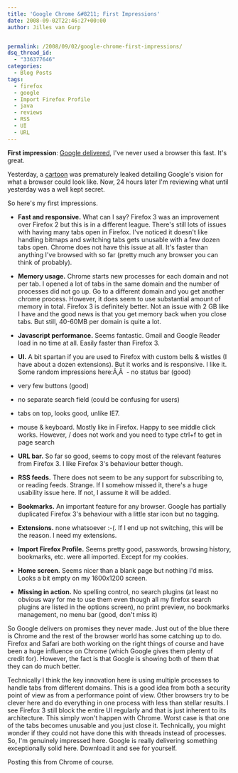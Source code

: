 ```yaml
---
title: 'Google Chrome &#8211; First Impressions'
date: 2008-09-02T22:46:27+00:00
author: Jilles van Gurp


permalink: /2008/09/02/google-chrome-first-impressions/
dsq_thread_id:
  - "336377646"
categories:
  - Blog Posts
tags:
  - firefox
  - google
  - Import Firefox Profile
  - java
  - reviews
  - RSS
  - UI
  - URL
---
```

**First impression**: [Google delivered](http://www.google.com/chrome), I've never used a browser this fast. It's great.

Yesterday, a [cartoon](http://www.google.com/googlebooks/chrome/) was prematurely leaked detailing Google's vision for what a browser could look like. Now, 24 hours later I'm reviewing what until yesterday was a well kept secret.

So here's my first impressions.

- **Fast and responsive.** What can I say? Firefox 3 was an improvement over Firefox 2 but this is in a different league. There's still lots of issues with having many tabs open in Firefox. I've noticed it doesn't like handling bitmaps and switching tabs gets unusable with a few dozen tabs open. Chrome does not have this issue at all. It's faster than anything I've browsed with so far (pretty much any browser you can think of probably).
- **Memory usage.** Chrome starts new processes for each domain and not per tab. I opened a lot of tabs in the same domain and the number of processes did not go up. Go to a different domain and you get another chrome process. However, it does seem to use substantial amount of memory in total. Firefox 3 is definitely better. Not an issue with 2 GB like I have and the good news is that you get memory back when you close tabs. But still, 40-60MB per domain is quite a lot.
- **Javascript performance.** Seems fantastic. Gmail and Google Reader load in no time at all. Easily faster than Firefox 3.
- **UI.** A bit spartan if you are used to Firefox with custom bells & wistles (I have about a dozen extensions). But it works and is responsive. I like it. Some random impressions here:Ã‚Â  - no status bar (good)
- very few buttons (good)
- no separate search field (could be confusing for users)
- tabs on top, looks good, unlike IE7.
- mouse & keyboard. Mostly like in Firefox. Happy to see middle click works. However, / does not work and you need to type ctrl+f to get in page search


- **URL bar.** So far so good, seems to copy most of the relevant features from Firefox 3. I like Firefox 3's behaviour better though.
- **RSS feeds.** There does not seem to be any support for subscribing to, or reading feeds. Strange. If I somehow missed it, there's a huge usability issue here. If not, I assume it will be added.
- **Bookmarks.** An important feature for any browser. Google has partially duplicated Firefox 3's behaviour with a little star icon but no tagging.
- **Extensions.** none whatsoever :-(. If I end up not switching, this will be the reason. I need my extensions.
- **Import Firefox Profile.** Seems pretty good, passwords, browsing history, bookmarks, etc. were all imported. Except for my cookies.
- **Home screen.** Seems nicer than a blank page but nothing I'd miss. Looks a bit empty on my 1600x1200 screen.
- **Missing in action.** No spelling control, no search plugins (at least no obvious way for me to use them even though all my firefox search plugins are listed in the options screen), no print preview, no bookmarks management, no menu bar (good, don't miss it)


So Google delivers on promises they never made. Just out of the blue there is Chrome and the rest of the browser world has some catching up to do. Firefox and Safari are both working on the right things of course and have been a huge influence on Chrome (which Google gives them plenty of credit for). However, the fact is that Google is showing both of them that they can do much better.

Technically I think the key innovation here is using multiple processes to handle tabs from different domains. This is a good idea from both a security point of view as from a performance point of view. Other browsers try to be clever here and do everything in one process with less than stellar results. I see Firefox 3 still block the entire UI regularly and that is just inherent to its architecture. This simply won't happen with Chrome. Worst case is that one of the tabs becomes unusable and you just close it. Technically, you might wonder if they could not have done this with threads instead of processes.
So, I'm genuinely impressed here. Google is really delivering something exceptionally solid here. Download it and see for yourself.

Posting this from Chrome of course.
